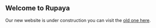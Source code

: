 ## Welcome to Rupaya

Our new website is under construction you can visit the [old one here](https://www.rupx.io).

